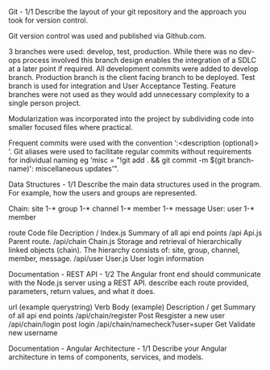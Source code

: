 Git - 1/1
Describe the layout of your git repository and the approach you took for version control.

Git version control was used and published via Github.com. 

3 branches were used: develop, test, production. While there was no dev-ops process involved this branch design enables the integration of a SDLC at a later point if required. All development commits were added to develop branch. Production branch is the client facing branch to be deployed. Test branch is used for integration and User Acceptance Testing. Feature branches were not used as they would add unnecessary complexity to a single person project. 

Modularization was incorporated into the project by subdividing code into smaller focused files where practical.

Frequent commits were used with the convention ‘<branch-name>:<category><description (optional)> ‘. Git aliases were used to facilitate regular commits without requirements for individual naming eg ‘misc = "!git add . && git commit -m $(git branch-name)': miscellaneous updates'".




Data Structures  - 1/1
Describe the main data structures used in the program. For example, how the users and groups are represented.

Chain: site 1-* group 1-* channel 1-* member 1-* message
User: user 1-* member


route	Code file	Decription
/	Index.js	Summary of all api end points
/api	Api.js	Parent route.
/api/chain	Chain.js	Storage and retrieval of hierarchically linked objects (chain). The hierarchy consists of: site, group, channel, member, message.
/api/user	User.js	User login information



Documentation - REST API - 1/2
The Angular front end should communicate with the Node.js server using a REST API. describe each route provided, parameters, return values, and what it does.

url (example querystring)	Verb	Body (example)	Description
/	get		Summary of all api end points
/api/chain/register	Post		Resgister a new user
/api/chain/login	post		login
/api/chain/namecheck?user=super	Get		Validate new username



Documentation - Angular Architecture - 1/1
Describe your Angular architecture in tems of components, services, and models.


